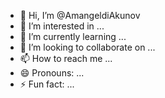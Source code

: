 - 👋 Hi, I’m @AmangeldiAkunov
- 👀 I’m interested in ...
- 🌱 I’m currently learning ...
- 💞️ I’m looking to collaborate on ...
- 📫 How to reach me ...
- 😄 Pronouns: ...
- ⚡ Fun fact: ...

<!---
AmangeldiAkunov/AmangeldiAkunov is a ✨ special ✨ repository because its `README.md` (this file) appears on your GitHub profile.
You can click the Preview link to take a look at your changes.
--->
